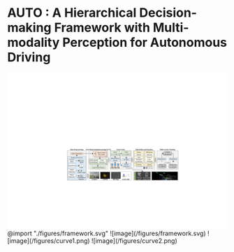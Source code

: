# AUTO : A Hierarchical Decision-making Framework with Multi-modality Perception for Autonomous Driving

<img src="./figures/framework.svg" />
@import "./figures/framework.svg"
![image](/figures/framework.svg)
![image](/figures/curve1.png)
![image](/figures/curve2.png)
